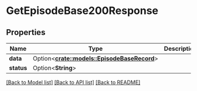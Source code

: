 # GetEpisodeBase200Response

## Properties

Name | Type | Description | Notes
------------ | ------------- | ------------- | -------------
**data** | Option<[**crate::models::EpisodeBaseRecord**](EpisodeBaseRecord.md)> |  | [optional]
**status** | Option<**String**> |  | [optional]

[[Back to Model list]](../README.md#documentation-for-models) [[Back to API list]](../README.md#documentation-for-api-endpoints) [[Back to README]](../README.md)


